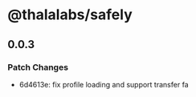 # @thalalabs/safely

## 0.0.3

### Patch Changes

- 6d4613e: fix profile loading and support transfer fa
